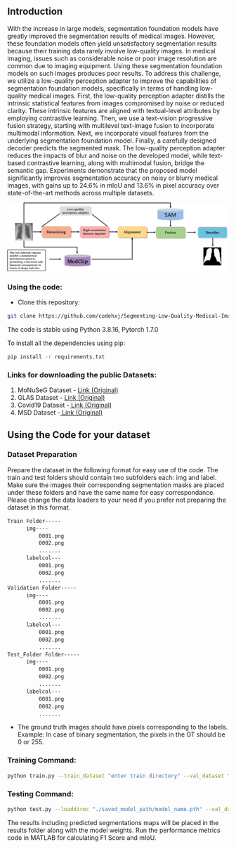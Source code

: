 ## Introduction

With the increase in large models, segmentation foundation models have greatly improved the segmentation results of medical images. However, these foundation models often yield unsatisfactory segmentation results because their training data rarely involve low-quality images. In medical imaging, issues such as considerable noise or poor image resolution are common due to imaging equipment. Using these segmentation foundation models on such images produces poor results. To address this challenge, we utilize a low-quality perception adapter to improve the capabilities of segmentation foundation models, specifically in terms of handling low-quality medical images. First, the low-quality perception adapter distills the intrinsic statistical features from images compromised by noise or reduced clarity. These intrinsic features are aligned with textual-level attributes by employing contrastive learning. Then, we use a text-vision progressive fusion strategy, starting with multilevel text-image fusion to incorporate multimodal information. Next, we incorporate visual features from the underlying segmentation foundation model. Finally, a carefully designed decoder predicts the segmented mask. The low-quality perception adapter reduces the impacts of blur and noise on the developed model, while text-based contrastive learning, along with multimodal fusion, bridge the semantic gap. Experiments demonstrate that the proposed model significantly improves segmentation accuracy on noisy or blurry medical images, with gains up to 24.6$\%$ in mIoU and 13.6$\%$ in pixel accuracy over state-of-the-art methods across multiple datasets.
<p align="center">
  <img src="images/overview.png" width="800"/>
</p>

### Using the code:

- Clone this repository:
```bash
git clone https://github.com/codehxj/Segmenting-Low-Quality-Medical-Images-via-an-Adapter/
```

The code is stable using Python 3.8.16, Pytorch 1.7.0

To install all the dependencies using pip:

```bash
pip install -r requirements.txt
```

### Links for downloading the public Datasets:

1) MoNuSeG Dataset - <a href="https://monuseg.grand-challenge.org/Data/"> Link (Original)</a> 
2) GLAS Dataset - <a href="https://warwick.ac.uk/fac/sci/dcs/research/tia/glascontest/"> Link (Original) </a> 
3) Covid19 Dataset -<a href="https://www.sciencedirect.com/science/article/pii/S001048252100113X"> Link (Original) </a>
4) MSD Dataset -<a href="https://www.nature.com/articles/s41467-022-30695-9"> Link (Original) </a>


## Using the Code for your dataset

### Dataset Preparation

Prepare the dataset in the following format for easy use of the code. The train and test folders should contain two subfolders each: img and label. Make sure the images their corresponding segmentation masks are placed under these folders and have the same name for easy correspondance. Please change the data loaders to your need if you prefer not preparing the dataset in this format.



```bash
Train Folder-----
      img----
          0001.png
          0002.png
          .......
      labelcol---
          0001.png
          0002.png
          .......
Validation Folder-----
      img----
          0001.png
          0002.png
          .......
      labelcol---
          0001.png
          0002.png
          .......
Test_Folder Folder-----
      img----
          0001.png
          0002.png
          .......
      labelcol---
          0001.png
          0002.png
          .......

```

- The ground truth images should have pixels corresponding to the labels. Example: In case of binary segmentation, the pixels in the GT should be 0 or 255.

### Training Command:

```bash 
python train.py --train_dataset "enter train directory" --val_dataset "enter validation directory" --direc 'path for results to be saved' --batch_size 4 --epoch 400 --save_freq 10 --learning_rate 0.001
```

### Testing Command:

```bash 
python test.py --loaddirec "./saved_model_path/model_name.pth" --val_dataset "test dataset directory" --direc 'path for results to be saved' --batch_size 1 
```

The results including predicted segmentations maps will be placed in the results folder along with the model weights. Run the performance metrics code in MATLAB for calculating F1 Score and mIoU. 




